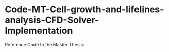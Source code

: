 # Code-MT-Cell-growth-and-lifelines-analysis-CFD-Solver-Implementation
Reference Code to the Master Thesis:
